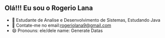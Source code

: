 ## Olá!!! Eu sou o Rogerio Lana


- 🌱 Estudante de Analise e Desenvolvimento de Sistemas, Estudando Java
- 💬 Contate-me no email:rogeriolana9@gmail.com
- 😄 Pronouns: ele/dele
name: Generate Datas


